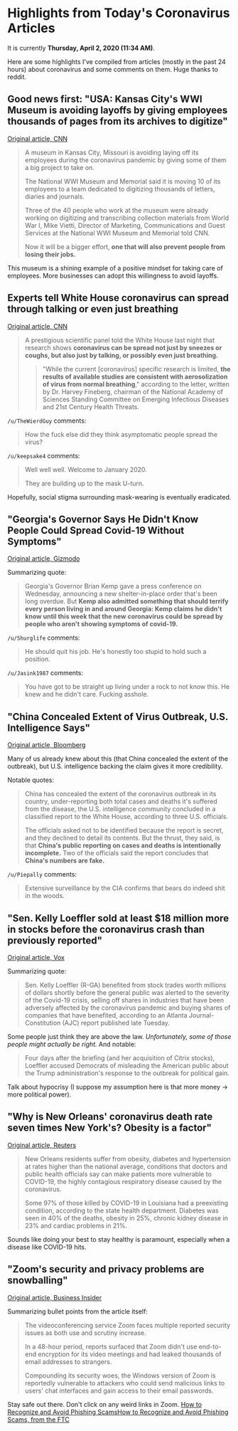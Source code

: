 # Highlights from Today's Coronavirus Articles

It is currently **Thursday, April 2, 2020 (11:34 AM)**.

Here are some highlights I've compiled from articles (mostly in the past 24 hours) about coronavirus and some comments on them. Huge thanks to reddit.

## Good news first: "USA: Kansas City's WWI Museum is avoiding layoffs by giving employees thousands of pages from its archives to digitize"

[Original article, CNN](https://edition.cnn.com/style/article/digitize-wwi-documents-museum-trnd/index.html)

> A museum in Kansas City, Missouri is avoiding laying off its employees during the coronavirus pandemic by giving some of them a big project to take on.
> 
> The National WWI Museum and Memorial said it is moving 10 of its employees to a team dedicated to digitizing thousands of letters, diaries and journals.
> 
> Three of the 40 people who work at the museum were already working on digitizing and transcribing collection materials from World War I, Mike Vietti, Director of Marketing, Communications and Guest Services at the National WWI Museum and Memorial told CNN.
>
> Now it will be a bigger effort, **one that will also prevent people from losing their jobs.**

This museum is a shining example of a positive mindset for taking care of employees. More businesses can adopt this willingness to avoid layoffs.

## Experts tell White House coronavirus can spread through talking or even just breathing

[Original article, CNN](https://www.cnn.com/world/live-news/coronavirus-pandemic-04-02-20-intl/h_1ddd8f1a1526b889df5a51281b593c4c)

> A prestigious scientific panel told the White House last night that research shows **coronavirus can be spread not just by sneezes or coughs, but also just by talking, or possibly even just breathing.**
>
> > "While the current [coronavirus] specific research is limited, **the results of available studies are consistent with aerosolization of virus from normal breathing**," according to the letter, written by Dr. Harvey Fineberg, chairman of the National Academy of Sciences Standing Committee on Emerging Infectious Diseases and 21st Century Health Threats. 

`/u/TheWierdGuy` comments:

> How the fuck else did they think asymptomatic people spread the virus?

`/u/keepsake4` comments:

> Well well well. Welcome to January 2020.
>
> They are building up to the mask U-turn.

Hopefully, social stigma surrounding mask-wearing is eventually eradicated.

## "Georgia's Governor Says He Didn't Know People Could Spread Covid-19 Without Symptoms"

[Original article, Gizmodo](https://gizmodo.com/georgias-idiot-governor-says-he-didnt-know-people-could-1842636191)

Summarizing quote:

> Georgia's Governor Brian Kemp gave a press conference on Wednesday, announcing a new shelter-in-place order that's been long overdue. But **Kemp also admitted something that should terrify every person living in and around Georgia: Kemp claims he didn't know until this week that the new coronavirus could be spread by people who aren't showing symptoms of covid-19.**

`/u/Shurglife` comments:

> He should quit his job. He's honestly too stupid to hold such a position.

`/u/Jasink1987` comments:

> You have got to be straight up living under a rock to not know this. He knew and he didn't care. Fucking asshole.

## "China Concealed Extent of Virus Outbreak, U.S. Intelligence Says"

[Original article, Bloomberg](https://www.bloomberg.com/news/articles/2020-04-01/china-concealed-extent-of-virus-outbreak-u-s-intelligence-says)

Many of us already knew about this (that China concealed the extent of the outbreak), but U.S. intelligence backing the claim gives it more credibility.

Notable quotes:

> China has concealed the extent of the coronavirus outbreak in its country, under-reporting both total cases and deaths it's suffered from the disease, the U.S. intelligence community concluded in a classified report to the White House, according to three U.S. officials.
> 
> The officials asked not to be identified because the report is secret, and they declined to detail its contents. But the thrust, they said, is that **China's public reporting on cases and deaths is intentionally incomplete.** Two of the officials said the report concludes that **China's numbers are fake.**

`/u/Piepally` comments:

> Extensive surveillance by the CIA confirms that bears do indeed shit in the woods.

## "Sen. Kelly Loeffler sold at least $18 million more in stocks before the coronavirus crash than previously reported"

[Original article, Vox](https://www.vox.com/policy-and-politics/2020/4/1/21202900/kelly-loeffler-stock-sales-coronavirus-pandemic)

Summarizing quote: 

> Sen. Kelly Loeffler (R-GA) benefited from stock trades worth millions of dollars shortly before the general public was alerted to the severity of the Covid-19 crisis, selling off shares in industries that have been adversely affected by the coronavirus pandemic and buying shares of companies that have benefited, according to an Atlanta Journal-Constitution (AJC) report published late Tuesday.

Some people just think they are above the law. *Unfortunately, some of those people might actually be right.* And notable:

> Four days after the briefing (and her acquisition of Citrix stocks), Loeffler accused Democrats of misleading the American public about the Trump administration's response to the outbreak for political gain.

Talk about hypocrisy (I suppose my assumption here is that more money -> more political power).

## "Why is New Orleans' coronavirus death rate seven times New York's? Obesity is a factor"

[Original article, Reuters](https://www.reuters.com/article/us-health-coronavirus-new-orleans/why-is-new-orleans-coronavirus-death-rate-seven-times-new-yorks-obesity-is-a-factor-idUSKBN21K1B0?utm_source=reddit.com)

> New Orleans residents suffer from obesity, diabetes and hypertension at rates higher than the national average, conditions that doctors and public health officials say can make patients more vulnerable to COVID-19, the highly contagious respiratory disease caused by the coronavirus.
> 
> Some 97% of those killed by COVID-19 in Louisiana had a preexisting condition, according to the state health department. Diabetes was seen in 40% of the deaths, obesity in 25%, chronic kidney disease in 23% and cardiac problems in 21%. 

Sounds like doing your best to stay healthy is paramount, especially when a disease like COVID-19 hits.

## "Zoom's security and privacy problems are snowballing"

[Original article, Business Insider](https://www.businessinsider.com/zoom-facing-multiple-reported-security-issues-amid-coronavirus-crisis-2020-4?r=US&IR=T&utm_source=reddit.com)

Summarizing bullet points from the article itself:

> The videoconferencing service Zoom faces multiple reported security issues as both use and scrutiny increase.
> 
> In a 48-hour period, reports surfaced that Zoom didn't use end-to-end encryption for its video meetings and had leaked thousands of email addresses to strangers.
> 
> Compounding its security woes, the Windows version of Zoom is reportedly vulnerable to attackers who could send malicious links to users' chat interfaces and gain access to their email passwords.

Stay safe out there. Don't click on any weird links in Zoom. [How to Recognize and Avoid Phishing ScamsHow to Recognize and Avoid Phishing Scams, from the FTC](https://www.consumer.ftc.gov/articles/how-recognize-and-avoid-phishing-scams)
